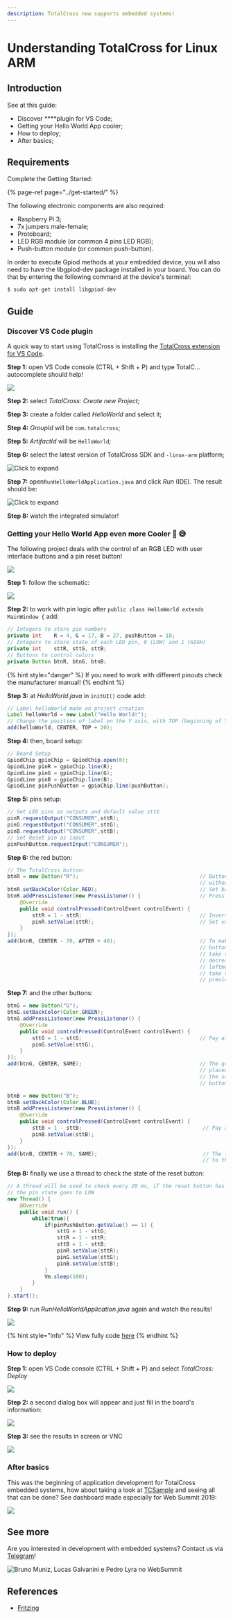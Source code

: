 ```yaml
---
description: TotalCross now supports embedded systems!
---
```


# Understanding TotalCross for Linux ARM

## Introduction

See at this guide:

* Discover ****plugin for VS Code;
* Getting your Hello World App cooler;
* How to deploy; 
* After basics;

## Requirements

Complete the Getting Started:

{% page-ref page="../get-started/" %}

The following electronic components are also required:

* Raspberry Pi 3;
* 7x jumpers male-female;
* Protoboard;
* LED RGB module \(or common 4 pins LED RGB\);
* Push-button module \(or common push-button\).

In order to execute Gpiod methods at your embedded device, you will also need to have the libgpiod-dev package installed in your board. You can do that by entering the following command at the device's terminal:

```java
$ sudo apt-get install libgpiod-dev
```

## **Guide**

### Discover VS Code plugin

A quick way to start using TotalCross is installing the [TotalCross extension for VS Code](https://marketplace.visualstudio.com/items?itemName=Italo.totalcross). 

**Step 1:** open VS Code console  \(CTRL + Shift + P\) and type TotalC… autocomplete should help!

![](../../.gitbook/assets/3-1.gif)

**Step 2:** select _TotalCross: Create new Project;_ 

**Step 3:** create a folder called _HelloWorld_ and select it; 

**Step 4:** _GroupId_ will be `com.totalcross`;

**Step 5:** _ArtifactId_ will be `HelloWorld`_;_

**Step 6:** select the latest version of TotalCross SDK and `-linux-arm` platform;

![Click to expand](../../.gitbook/assets/4-1.gif)

**Step 7:** open`RunHelloWorldApplication.java` and click _Run_ \(IDE\). The result should be:

![Click  to expand](../../.gitbook/assets/5-1.gif)

**Step 8:** watch the integrated simulator!

### Getting your Hello World App even more Cooler 🥶 😅 

The following project deals with the control of an RGB LED with user interface buttons and a pin reset button!

![](../../.gitbook/assets/gpiotutorial.jpg)

**Step 1:** follow the schematic:

![](../../.gitbook/assets/understanding_linux_arm.png)

**Step 2:** to work with pin logic after `public class HelloWorld extends MainWindow {` add:

```java
// Integers to store pin numbers
private int    R = 4, G = 17, B = 27, pushButton = 18;
// Integers to store state of each LED pin, 0 (LOW) and 1 (HIGH)
private int    sttR, sttG, sttB;
// Buttons to control colors 
private Button btnR, btnG, btnB;
```

{% hint style="danger" %}
If you need to work with different pinouts check the manufacturer manual!
{% endhint %}

**Step 3:** at  _HelloWorld.java_ in `initUI()` code add:

```java
// Label helloWorld made on project creation
Label helloWorld = new Label("Hello World!");
// Change the position of label on the Y axis, with TOP (beginning of Y) + a fill of 20
add(helloWorld, CENTER, TOP + 20);
```

**Step 4:** then, board setup:

```java
// Board Setup
GpiodChip gpioChip = GpiodChip.open(0);
GpiodLine pinR = gpioChip.line(R);
GpiodLine pinG = gpioChip.line(G);
GpiodLine pinB = gpioChip.line(B);
GpiodLine pinPushButton = gpioChip.line(pushButton);
```

**Step 5:** pins setup:

```java
// Set LED pins as outputs and default value sttX
pinR.requestOutput("CONSUMER",sttR);
pinG.requestOutput("CONSUMER",sttG);
pinB.requestOutput("CONSUMER",sttB);
// Set Reset pin as input
pinPushButton.requestInput("CONSUMER");
```

**Step 6:** the red button:

```java
// The TotalCross button:
btnR = new Button("R");                                       // Button instantiation
                                                              // without text
btnR.setBackColor(Color.RED);                                 // Set background color (red)
btnR.addPressListener(new PressListener() {                   // Press event listener
    @Override
    public void controlPressed(ControlEvent controlEvent) {
        sttR = 1 - sttR;                                      // Invert pin state 
        pinR.setValue(sttR);                                  // Set value (HIGH or LOW)
    }
});
add(btnR, CENTER - 70, AFTER + 40);                           // To make horizontally aligned 
                                                              // buttons in the 'RGB' sequence,
                                                              // take the center reference and 
                                                              // decrease 70 to place the 
                                                              // leftmost R. In the Y axis just
                                                              // take the reference of the
                                                              // previous component and add 40
```

**Step 7:** and the other buttons: 

```java
btnG = new Button("G");
btnG.setBackColor(Color.GREEN);
btnG.addPressListener(new PressListener() {
    @Override
    public void controlPressed(ControlEvent controlEvent) {
        sttG = 1 - sttG;                                      // Pay attention to change pin!!!
        pinG.setValue(sttG);
    }
});
add(btnG, CENTER, SAME);                                      // The green button will be 
                                                              // placed at the center and in 
                                                              // the same line of previous 
                                                              // button

btnB = new Button("B");
btnB.setBackColor(Color.BLUE);
btnB.addPressListener(new PressListener() {
    @Override
    public void controlPressed(ControlEvent controlEvent) {
        sttB = 1 - sttB;                                       // Pay attention to change pin!!!
        pinB.setValue(sttB);      
    }
});
add(btnB, CENTER + 70, SAME);                                  // The last button will be placed 
                                                               // to the right of the center.
```

**Step 8:** finally we use a thread to check the state of the reset button:

```java
// A thread will be used to check every 20 ms, if the reset button has been pressed: if yes then 
// the pin state goes to LOW
new Thread() {
    @Override
    public void run() {
        while(true){
            if(pinPushButton.getValue() == 1) {
                sttG = 1 - sttG;
                sttR = 1 - sttR;
                sttB = 1 - sttB;
                pinR.setValue(sttR);
                pinG.setValue(sttG);
                pinB.setValue(sttB);
            }
            Vm.sleep(100);
        } 
    }
}.start();
```

**Step 9:** run _RunHelloWorldApplication.java_ again and watch the results! 

![](../../.gitbook/assets/6-1.gif)

{% hint style="info" %}
View fully code [here](https://gist.github.com/acmlira/e6c18f0a82688f750c1648af4d101344) 
{% endhint %}

### How to deploy

**Step 1:** open VS Code console  \(CTRL + Shift + P\) and select _TotalCross: Deploy_

![](../../.gitbook/assets/7-1.gif)

**Step 2:** a second dialog box will appear and just fill in the board's information:

![](../../.gitbook/assets/8-1.gif)

**Step 3:** see the results in screen or VNC

![](../../.gitbook/assets/9-1.gif)

### After basics

This was the beginning of application development for TotalCross embedded systems, how about taking a look at [TCSample](https://github.com/TotalCross/TCSample) and seeing all that can be done? See dashboard made especially for Web Summit 2019:

![](../../.gitbook/assets/video.gif)

## See more

Are you interested in development with embedded systems? Contact us via [Telegram](https://t.me/comunidadetotalcross)! 

![Bruno Muniz, Lucas Galvanini e Pedro Lyra no WebSummit](../../.gitbook/assets/img3-1.jpeg)

## References

* [Fritzing ](https://fritzing.org/home/)

